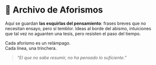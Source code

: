 # 📜 Archivo de Aforismos

Aquí se guardan **las esquirlas del pensamiento**: frases breves que no necesitan ensayo, pero sí temblor. Ideas al borde del abismo, intuiciones que tal vez no aguanten una tesis, pero resisten el paso del tiempo.

Cada aforismo es un relámpago.  
Cada línea, una trinchera.  

> *“El que no sabe resumir, no ha pensado lo suficiente.”*

